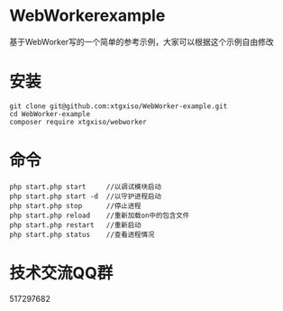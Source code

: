 WebWorkerexample
========
基于WebWorker写的一个简单的参考示例，大家可以根据这个示例自由修改

安装
========

```
git clone git@github.com:xtgxiso/WebWorker-example.git
cd WebWorker-example
composer require xtgxiso/webworker
```
命令
========

```
php start.php start     //以调试模块启动 
php start.php start -d  //以守护进程启动
php start.php stop      //停止进程
php start.php reload    //重新加载on中的包含文件
php start.php restart   //重新启动
php start.php status    //查看进程情况
```

技术交流QQ群
========
517297682

